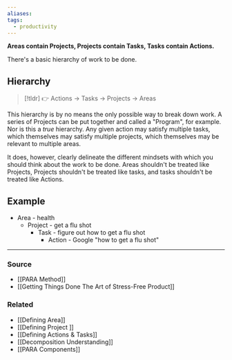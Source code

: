```yaml
---
aliases: 
tags:
  - productivity
---
```

**Areas contain Projects, Projects contain Tasks, Tasks contain Actions.**

There's a basic hierarchy of work to be done. 

## Hierarchy

> [!tldr] 👉 Actions → Tasks → Projects → Areas

This hierarchy is by no means the only possible way to break down work. A series of Projects can be put together and called a "Program", for example.  Nor is this a *true* hierarchy. Any given action may satisfy multiple tasks, which themselves may satisfy multiple projects, which themselves may be relevant to multiple areas.

It does, however, clearly delineate the different mindsets with which you should think about the work to be done. Areas shouldn't be treated like Projects, Projects shouldn't be treated like tasks, and tasks shouldn't be treated like Actions.

## Example

- Area - health
    - Project - get a flu shot
        - Task - figure out how to get a flu shot
	        - Action - Google "how to get a flu shot"

---

### Source
- [[PARA Method]]
- [[Getting Things Done The Art of Stress-Free Product]]

### Related
- [[Defining Area]]
- [[Defining Project ]]
- [[Defining Actions & Tasks]]
- [[Decomposition Understanding]]
- [[PARA Components]]